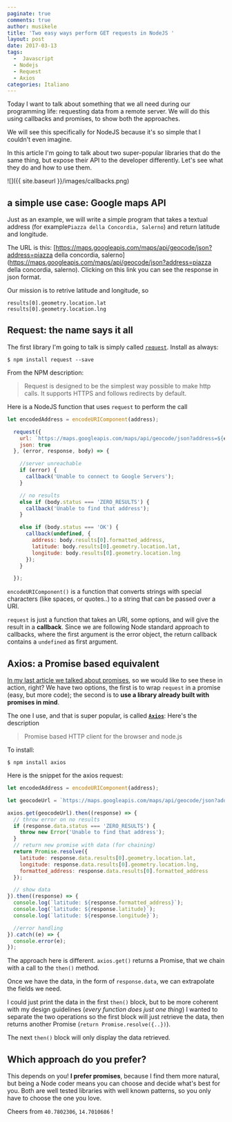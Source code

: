 ```yaml
---
paginate: true
comments: true
author: musikele
title: 'Two easy ways perform GET requests in NodeJS '
layout: post
date: 2017-03-13
tags:
  -  Javascript
  - Nodejs
  - Request
  - Axios
categories: Italiano
---
```

Today I want to talk about something that we all need during our programming life: requesting data from a remote server. We will do this using callbacks and promises, to show both the approaches.

We will see this specifically for NodeJS because it's so simple that I couldn't even imagine.

In this article I'm going to talk about two super-popular libraries that do the same thing, but expose their API to the developer differently. Let's see what they do and how to use them.

![]({{ site.baseurl }}/images/callbacks.png)

## a simple use case: Google maps API

Just as an example, we will write a simple program that takes a textual address (for example`Piazza della Concordia, Salerno`) and return latitude and longitude.

The URL is this: [https://maps.googleapis.com/maps/api/geocode/json?address=piazza della concordia, salerno](https://maps.googleapis.com/maps/api/geocode/json?address=piazza della concordia, salerno).  Clicking on this link you can see the response in json format.

Our mission is to retrive latitude and longitude, so

```
results[0].geometry.location.lat
results[0].geometry.location.lng
```

## Request: the name says it all

The first library I'm going to talk is simply called [`request`](https://www.npmjs.com/package/request). Install as always:

```shell
$ npm install request --save
```

From the NPM description:

> Request is designed to be the simplest way possible to make http calls. It supports HTTPS and follows redirects by default.

Here is a NodeJS function that uses `request` to perform the call

```javascript
let encodedAddress = encodeURIComponent(address);

  request({
    url: `https://maps.googleapis.com/maps/api/geocode/json?address=${encodedAddress}`,
    json: true
  }, (error, response, body) => {

    //server unreachable
    if (error) { 
      callback('Unable to connect to Google Servers');
    }

    // no results 
    else if (body.status === 'ZERO_RESULTS') {
      callback('Unable to find that address');
    }

    else if (body.status === 'OK') {
      callback(undefined, {
        address: body.results[0].formatted_address,
        latitude: body.results[0].geometry.location.lat,
        longitude: body.results[0].geometry.location.lng
      });
    }

  });
```

`encodeURIComponent()` is a function that converts strings with special characters (like spaces, or quotes..) to a string that can be passed over a URI.

`request` is just a function that takes an URI, some options, and will give the result in a **callback**. Since we are following Node standard approach to callbacks, where the first argument is the error object, the return callback contains a `undefined` as first argument.

## Axios: a Promise based equivalent

[In my last article we talked about promises](https://michelenasti.com/2017/03/12/js-promises-description-pros-cons-of-this-es6-construct.html), so we would like to see these in action, right? We have two options, the first is to wrap `request` in a promise (easy, but more code); the second is to **use a library already built with promises in mind**.

The one I use, and that is super popular, is called **[`Axios`](https://www.npmjs.com/package/axios)**: Here's the description

> Promise based HTTP client for the browser and node.js

To install:

```shell
$ npm install axios
```

Here is the snippet for the axios request:

```javascript
let encodedAddress = encodeURIComponent(address);

let geocodeUrl = `https://maps.googleapis.com/maps/api/geocode/json?address=${encodedAddress}`;

axios.get(geocodeUrl).then((response) => {
  // throw error on no results
  if (response.data.status === 'ZERO_RESULTS') {
    throw new Error('Unable to find that address');
  }
  // return new promise with data (for chaining)
  return Promise.resolve({
    latitude: response.data.results[0].geometry.location.lat,
    longitude: response.data.results[0].geometry.location.lng,
    formatted_address: response.data.results[0].formatted_address
  });

  // show data
}).then((response) => {
  console.log(`latitude: ${response.formatted_address}`);
  console.log(`latitude: ${response.latitude}`);
  console.log(`latitude: ${response.longitude}`);

  //error handling 
}).catch((e) => {
  console.error(e);
}); 
```

The approach here is different. `axios.get()` returns a Promise, that we chain with a call to the `then()` method.

Once we have the data, in the form of `response.data`, we can extrapolate the fields we need.

I could just print the data in the first `then()` block, but to be more coherent with my design guidelines (_every function does just one thing_) I wanted to separate the two operations so the first block will just retrieve the data, then returns another Promise (`return Promise.resolve({..})`).

The next `then()` block will only display the data retrieved.

## Which approach do you prefer?

This depends on you! **I prefer promises**, because I find them more natural, but being a Node coder means you can choose and decide what's best for you. Both are well tested libraries with well known patterns, so you only have to choose the one you love.

Cheers from `40.7802306`, `14.7010686` !